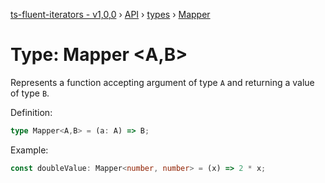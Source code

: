 [ts-fluent-iterators - v1,0,0](../../README.md) › [API](../index.md) › [types](../index.md#Types) › [Mapper](mapper.md)

# Type: Mapper <**A**,**B**>

Represents a function accepting argument of type `A` and returning a
value of type  `B`.  
  
Definition:
```typescript
type Mapper<A,B> = (a: A) => B;
```

Example:
```typescript
const doubleValue: Mapper<number, number> = (x) => 2 * x;
```

